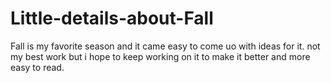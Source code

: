 # Little-details-about-Fall
Fall is my favorite season and it came easy to come uo with ideas for it.
not my best work but i hope to keep working on it to make it better and more easy to read.
